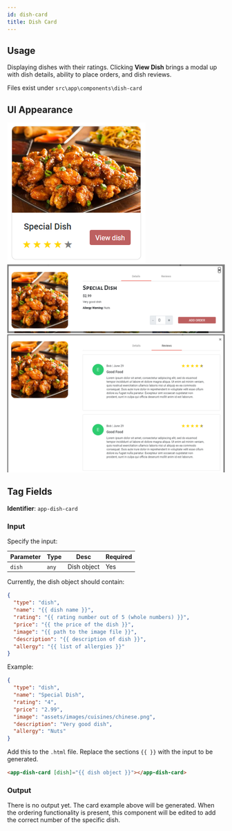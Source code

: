 ```yaml
---
id: dish-card
title: Dish Card
---
```


## Usage

Displaying dishes with their ratings. Clicking **View Dish** brings a modal up with dish details, ability to place orders, and dish reviews.

Files exist under `src\app\components\dish-card`

## UI Appearance

![Dish Card](../../static/img/examples/dish-card.PNG "Dish Card")
![Dish Card Modal](../../static/img/examples/dish-card-modal.PNG "Dish Card Modal")
![Dish Card Reviews](../../static/img/examples/dish-card-reviews.PNG "Dish Card Reviews")

## Tag Fields

**Identifier**: `app-dish-card`

### Input

Specify the input:

| Parameter | Type  | Desc        | Required |
| --------- | ----- | ----------- | -------- |
| `dish`    | `any` | Dish object | Yes      |

Currently, the dish object should contain:

```json
{
  "type": "dish",
  "name": "{{ dish name }}",
  "rating": "{{ rating number out of 5 (whole numbers) }}",
  "price": "{{ the price of the dish }}",
  "image": "{{ path to the image file }}",
  "description": "{{ description of dish }}",
  "allergy": "{{ list of allergies }}"
}
```

Example:

```json
{
  "type": "dish",
  "name": "Special Dish",
  "rating": "4",
  "price": "2.99",
  "image": "assets/images/cuisines/chinese.png",
  "description": "Very good dish",
  "allergy": "Nuts"
}
```

Add this to the `.html` file. Replace the sections `{{ }}` with the input to be generated.

```html
<app-dish-card [dish]="{{ dish object }}"></app-dish-card>
```

### Output

There is no output yet. The card example above will be generated. When the ordering functionality is present, this component will be edited to add the correct number of the specific dish.
